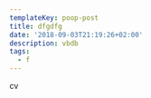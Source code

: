```yaml
---
templateKey: poop-post
title: dfgdfg
date: '2018-09-03T21:19:26+02:00'
description: vbdb
tags:
  - f
---
```

cv
